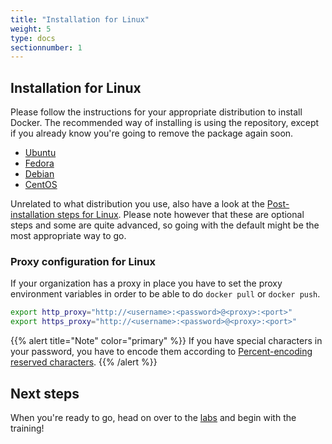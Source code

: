 ```yaml
---
title: "Installation for Linux"
weight: 5
type: docs
sectionnumber: 1
---
```


## Installation for Linux

Please follow the instructions for your appropriate distribution to install Docker. The recommended way of installing is using the repository, except if you already know you're going to remove the package again soon.

* [Ubuntu](https://docs.docker.com/install/linux/docker-ce/ubuntu/)
* [Fedora](https://docs.docker.com/install/linux/docker-ce/fedora/)
* [Debian](https://docs.docker.com/install/linux/docker-ce/debian/)
* [CentOS](https://docs.docker.com/install/linux/docker-ce/centos/)

Unrelated to what distribution you use, also have a look at the [Post-installation steps for Linux](https://docs.docker.com/install/linux/linux-postinstall/). Please note however that these are optional steps and some are quite advanced, so going with the default might be the most appropriate way to go.


### Proxy configuration for Linux

If your organization has a proxy in place you have to set the proxy environment variables in order to be able to do `docker pull` or `docker push`.

```bash
export http_proxy="http://<username>:<password>@<proxy>:<port>"
export https_proxy="http://<username>:<password>@<proxy>:<port>"
```

{{% alert title="Note" color="primary" %}}
If you have special characters in your password, you have to encode them according to [Percent-encoding reserved characters](https://en.wikipedia.org/wiki/Percent-encoding#Percent-encoding_reserved_characters).
{{% /alert %}}


## Next steps

When you're ready to go, head on over to the [labs](../../docs/) and begin with the training!
